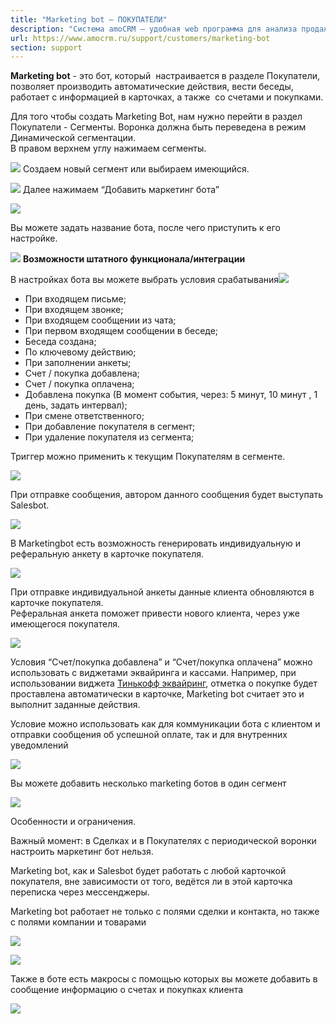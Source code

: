 ```yaml
---
title: "Marketing bot — ПОКУПАТЕЛИ"
description: "Система amoCRM – удобная web программа для анализа продаж, доступная в режиме online из любой точки мира! Подробности узнавайте по указанным на сайте телефонам в Москве."
url: https://www.amocrm.ru/support/customers/marketing-bot
section: support
---
```


**Marketing bot** - это бот, который  настраивается в разделе Покупатели, позволяет производить автоматические действия, вести беседы, работает с информацией в карточках, а также  со счетами и покупками.

Для того чтобы создать Marketing Bot, нам нужно перейти в раздел Покупатели - Сегменты. Воронка должна быть переведена в режим Динамической сегментации.  
В правом верхнем углу нажимаем сегменты.

![](/uploads/2021/04/markbot1.png) Создаем новый сегмент или выбираем имеющийся.

![](/uploads/2021/04/маркетингбот2.png) Далее нажимаем “Добавить маркетинг бота”

![](/uploads/2021/04/маркетингбот3.png)

Вы можете задать название бота, после чего приступить к его настройке.

![](/uploads/2021/04/маркетингбот4.png) **Возможности штатного функционала/интеграции**

В настройках бота вы можете выбрать условия срабатывания![](/uploads/2021/04/маркетингбот5.png)

- При входящем письме;
- При входящем звонке;
- При входящем сообщении из чата;
- При первом входящем сообщении в беседе;
- Беседа создана;
- По ключевому действию;
- При заполнении анкеты;
- Счет / покупка добавлена;
- Счет / покупка оплачена;
- Добавлена покупка (В момент события, через: 5 минут, 10 минут , 1 день, задать интервал);
- При смене ответственного;
- При добавление покупателя в сегмент;
- При удаление покупателя из сегмента;

Триггер можно применить к текущим Покупателям в сегменте.

![](/uploads/2021/04/маркетингбот6.png)

При отправке сообщения, автором данного сообщения будет выступать Salesbot.

![](/uploads/2021/04/маркетингбот8.png)

В Marketingbot есть возможность генерировать индивидуальную и реферальную анкету в карточке покупателя.

![](/uploads/2021/04/маркетингбот9.png)

При отправке индивидуальной анкеты данные клиента обновляются в карточке покупателя.  
Реферальная анкета поможет привести нового клиента, через уже имеющегося покупателя.

![](/uploads/2021/04/маркетингбот10.png)

Условия “Счет/покупка добавлена” и “Счет/покупка оплачена” можно использовать с виджетами эквайринга и кассами. Например, при использовании виджета [Тинькофф эквайринг](https://www.amocrm.ru/support/widgets/tinkoff_acquiring), отметка о покупке будет проставлена автоматически в карточке, Marketing bot считает это и выполнит заданные действия.

Условие можно использовать как для коммуникации бота с клиентом и отправки сообщения об успешной оплате, так и для внутренних уведомлений

![](/uploads/2021/04/маркетингбот11.png)

Вы можете добавить несколько marketing ботов в один сегмент

![](/uploads/2021/04/маркетингбот12.png)

Особенности и ограничения.

Важный момент: в Сделках и в Покупателях с периодической воронки настроить маркетинг бот нельзя.

Marketing bot, как и Salesbot будет работать с любой карточкой покупателя, вне зависимости от того, ведётся ли в этой карточка переписка через мессенджеры.

Marketing bot работает не только с полями сделки и контакта, но также с полями компании и товарами

![](/uploads/2021/04/маркетингбот13.png)

![](/uploads/2021/04/маркетингбот14.png)

Также в боте есть макросы с помощью которых вы можете добавить в сообщение информацию о счетах и покупках клиента

![](/uploads/2021/04/маркетингбот15.png)